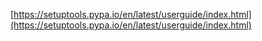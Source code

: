 
[https://setuptools.pypa.io/en/latest/userguide/index.html](https://setuptools.pypa.io/en/latest/userguide/index.html)


